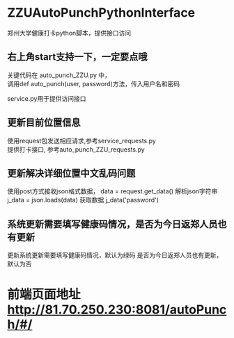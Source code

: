 # ZZUAutoPunchPythonInterface
郑州大学健康打卡python脚本，提供接口访问

## 右上角start支持一下，一定要点哦
 关键代码在 auto_punch_ZZU.py 中，  
 调用def auto_punch(user, password)方法，传入用户名和密码

service.py用于提供访问接口


## 更新目前位置信息
使用request包发送相应请求,参考service_requests.py  
提供打卡接口, 参考auto_punch_ZZU_requests.py

## 更新解决详细位置中文乱码问题
使用post方式接收json格式数据，
data = request.get_data()
解析json字符串
j_data = json.loads(data)
获取数据
j_data('password')

## 系统更新需要填写健康码情况，是否为今日返郑人员也有更新
更新系统更新需要填写健康码情况，默认为绿码
是否为今日返郑人员也有更新，默认为否

# 前端页面地址 http://81.70.250.230:8081/autoPunch/#/

